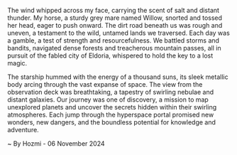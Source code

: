 
The wind whipped across my face, carrying the scent of salt and distant thunder. My horse, a sturdy grey mare named Willow, snorted and tossed her head, eager to push onward.  The dirt road beneath us was rough and uneven, a testament to the wild, untamed lands we traversed. Each day was a gamble, a test of strength and resourcefulness. We battled storms and bandits, navigated dense forests and treacherous mountain passes, all in pursuit of the fabled city of Eldoria, whispered to hold the key to a lost magic. 

The starship hummed with the energy of a thousand suns, its sleek metallic body arcing through the vast expanse of space. The view from the observation deck was breathtaking, a tapestry of swirling nebulae and distant galaxies. Our journey was one of discovery, a mission to map unexplored planets and uncover the secrets hidden within their swirling atmospheres. Each jump through the hyperspace portal promised new wonders, new dangers, and the boundless potential for knowledge and adventure. 

~ By Hozmi - 06 November 2024

